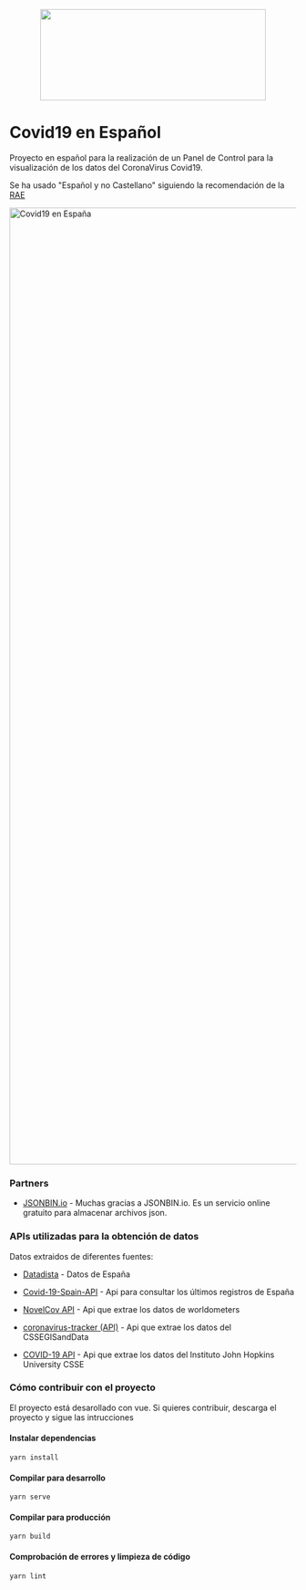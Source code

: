 <p align="center"><img src="https://user-images.githubusercontent.com/74367/76736685-365f7100-675f-11ea-9358-566e2752075b.png" width="396" height="160"></p>

# Covid19 en Español

Proyecto en español para la realización de un Panel de Control para la visualización de los datos del CoronaVirus Covid19.

Se ha usado "Español y no Castellano" siguiendo la recomendación de la [RAE](https://es.wikipedia.org/wiki/Controversia_por_el_nombre_del_idioma_espa%C3%B1ol#cite_ref-12)

<img width="1677" alt="Covid19 en España" src="https://user-images.githubusercontent.com/74367/77338547-cfc3ef80-6d2a-11ea-857b-0db9851f6b64.png">

### Partners

* [JSONBIN.io](https://jsonbin.io) - Muchas gracias a JSONBIN.io. Es un servicio online gratuito para almacenar archivos json.

### APIs utilizadas para la obtención de datos

Datos extraidos de diferentes fuentes:

* [Datadista](https://github.com/datadista/datasets/tree/master/COVID%2019) - Datos de España

* [Covid-19-Spain-API](https://github.com/michydev/Covid-19-Spain-API) - Api para consultar los últimos registros de España

* [NovelCov API](https://github.com/NovelCOVID/API) - Api que extrae los datos de worldometers 

* [coronavirus-tracker (API)](https://coronavirus-tracker-api.herokuapp.com) - Api que extrae los datos del CSSEGISandData

* [COVID-19 API](https://github.com/mathdroid/covid-19-api) - Api que extrae los datos del Instituto John Hopkins University CSSE

### Cómo contribuir con el proyecto

El proyecto está desarollado con vue. Si quieres contribuir, descarga el proyecto y sigue las intrucciones

#### Instalar dependencias
```
yarn install
```

#### Compilar para desarrollo
```
yarn serve
```

#### Compilar para producción
```
yarn build
```

#### Comprobación de errores y limpieza de código
```
yarn lint
